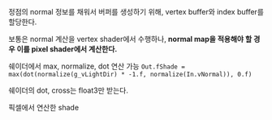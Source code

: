 정점의 normal 정보를 채워서 버퍼를 생성하기 위해, vertex buffer와 index buffer를 할당한다.

보통은 normal 계산을 vertex shader에서 수행하나, **normal map을 적용해야 할 경우 이를 pixel shader에서 계산한다.**

쉐이더에서 max, normalize, dot 연산 가능
`Out.fShade = max(dot(normalize(g_vLightDir) * -1.f, normalize(In.vNormal)), 0.f)`

쉐이더의 dot, cross는 float3만 받는다.

픽셀에서 연산한 shade
